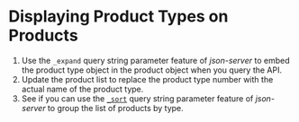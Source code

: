 # Displaying Product Types on Products

1. Use the `_expand` query string parameter feature of _json-server_ to embed the product type object in the product object when you query the API.
1. Update the product list to replace the product type number with the actual name of the product type.
1. See if you can use the [`_sort`](https://github.com/typicode/json-server#sort) query string parameter feature of _json-server_ to group the list of products by type.
